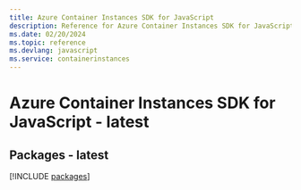 ```yaml
---
title: Azure Container Instances SDK for JavaScript
description: Reference for Azure Container Instances SDK for JavaScript
ms.date: 02/20/2024
ms.topic: reference
ms.devlang: javascript
ms.service: containerinstances
---
```

# Azure Container Instances SDK for JavaScript - latest
## Packages - latest
[!INCLUDE [packages](container-instances-index.md)]